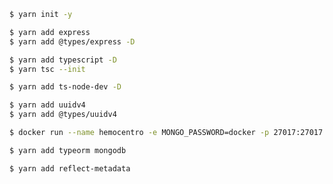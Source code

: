 ```bash
$ yarn init -y
```
```bash
$ yarn add express
$ yarn add @types/express -D
```
```bash
$ yarn add typescript -D
$ yarn tsc --init
```
```bash
$ yarn add ts-node-dev -D
```
```bash
$ yarn add uuidv4
$ yarn add @types/uuidv4
```
```bash
$ docker run --name hemocentro -e MONGO_PASSWORD=docker -p 27017:27017 -d mongo
```
```bash
$ yarn add typeorm mongodb
```
```bash
$ yarn add reflect-metadata
```
```bash
```
```bash
```
```bash
```
```bash
```
